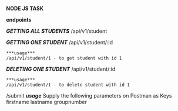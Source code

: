 **NODE JS TASK**

**endpoints**

***GETTING ALL STUDENTS***
/api/v1/student

***GETTING ONE STUDENT***
/api/v1/student/:id

    ***usage***
    /api/v1/student/1 - to get student with id 1

***DELETING ONE STUDENT***
/api/v1/student/:id

    ***usage***
    /api/v1/student/1 - to delete student with id 1



/submit
    ***usage***
    Supply the following parameters on Postman as Keys
    firstname
    lastname
    groupnumber



